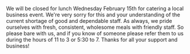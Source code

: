 We will be closed for lunch Wednesday February 15th for catering a local business event. We're very sorry for this and your understanding of the current shortage of good and dependable staff. As always, we pride ourselves with fresh, consistent, wholesome meals with friendly staff. So please bare with us, and if you know of someone please refer them to us during the hours of 11 to 3 or 5:30 to 7. Thanks for all your support and business!
<!-- We will be closed for lunch Thursday December 29th for a family emergency. We apologize for any inconvenience and how hope to see you again!-->
